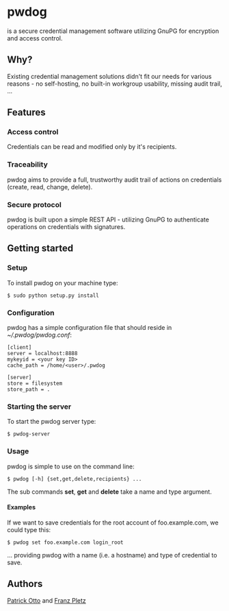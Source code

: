 # pwdog
is a secure credential management software utilizing GnuPG for encryption and access control.

## Why?
Existing credential management solutions didn't fit our needs for various reasons - no self-hosting, no built-in workgroup usability, missing audit trail, ...

## Features
### Access control
Credentials can be read and modified only by it's recipients.

### Traceability
pwdog aims to provide a full, trustworthy audit trail of actions on credentials (create, read, change, delete).

### Secure protocol
pwdog is built upon a simple REST API - utilizing GnuPG to authenticate operations on credentials with signatures.

## Getting started
### Setup
To install pwdog on your machine type:

    $ sudo python setup.py install

### Configuration
pwdog has a simple configuration file that should reside in *~/.pwdog/pwdog.conf*:

    [client]
    server = localhost:8888
    mykeyid = <your key ID>
    cache_path = /home/<user>/.pwdog

    [server]
    store = filesystem
    store_path = .

### Starting the server
To start the pwdog server type:

    $ pwdog-server

### Usage

pwdog is simple to use on the command line:
    
    $ pwdog [-h] {set,get,delete,recipients} ...

The sub commands **set**, **get** and **delete** take a name and type argument.

#### Examples

If we want to save credentials for the root account of foo.example.com, we could type this:

    $ pwdog set foo.example.com login_root

... providing pwdog with a name (i.e. a hostname) and type of credential to save.

## Authors
[Patrick Otto](mailto:patrick.otto@mayflower.de) and [Franz Pletz](mailto:franz.pletz@mayflower.de)